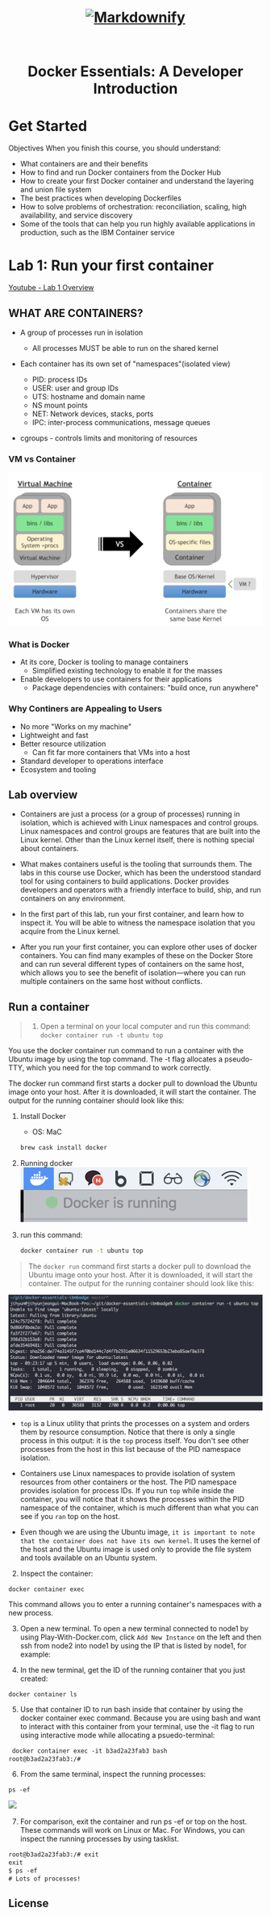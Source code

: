 <h1 align="center">
  <br>
  <a href="https://www.youracclaim.com/org/ibm/badge/docker-essentials-a-developer-introduction"><img src="https://acclaim-production-app.s3.amazonaws.com/images/08216781-93cb-4ba1-8110-8eb3401fa8ce/Docker%2BEssentials%2B-%2BISDN.png" alt="Markdownify" width="200"></a>
  <br>
  
  <br>
</h1>

<h1 align="center">Docker Essentials: A Developer Introduction
</p>


# Get Started
Objectives
When you finish this course, you should understand:

* What containers are and their benefits
* How to find and run Docker containers from the Docker Hub
* How to create your first Docker container and understand the layering and union file system
* The best practices when developing Dockerfiles
* How to solve problems of orchestration: reconciliation, scaling, high availability, and service discovery
* Some of the tools that can help you run highly available applications in production, such as the IBM Container service

# Lab 1: Run your first container 
[Youtube - Lab 1 Overview](https://www.youtube.com/watch?time_continue=161&v=Mycr9j-jgYo)

## WHAT ARE CONTAINERS? 

* A group of processes run in isolation
    - All processes MUST be able to run on the shared kernel

* Each container has its own set of "namespaces"(isolated view)
    - PID: process IDs
    - USER: user and group IDs
    - UTS: hostname and domain name
    - NS mount points
    - NET: Network devices, stacks, ports
    - IPC: inter-process communications, message queues

* cgroups - controls limits and monitoring of resources

### VM vs Container
![](./images/vm_vs_container.png)

### What is Docker
* At its core, Docker is tooling to manage containers
    - Simplified existing technology to enable it for the masses
* Enable developers to use containers for their applications
    - Package dependencies with containers: "build once, run anywhere"

### Why Continers are Appealing to Users
* No more "Works on my machine"
* Lightweight and fast
* Better resource utilization
    - Can fit far more containers that VMs into a host
* Standard developer to operations interface
* Ecosystem and tooling

## Lab overview
* Containers are just a process (or a group of processes) running in isolation, which is achieved with Linux namespaces and control groups. Linux namespaces and control groups are features that are built into the Linux kernel. Other than the Linux kernel itself, there is nothing special about containers.

* What makes containers useful is the tooling that surrounds them. The labs in this course use Docker, which has been the understood standard tool for using containers to build applications. Docker provides developers and operators with a friendly interface to build, ship, and run containers on any environment.

* In the first part of this lab, run your first container, and learn how to inspect it. You will be able to witness the namespace isolation that you acquire from the Linux kernel.

* After you run your first container, you can explore other uses of docker containers. You can find many examples of these on the Docker Store and can run several different types of containers on the same host, which allows you to see the benefit of isolation—where you can run multiple containers on the same host without conflicts.

## Run a container
> 1. Open a terminal on your local computer and run this command: `docker container run -t ubuntu top`

You use the docker container run command to run a container with the Ubuntu image by using the top command. The -t flag allocates a pseudo-TTY, which you need for the top command to work correctly.

The docker run command first starts a docker pull to download the Ubuntu image onto your host. After it is downloaded, it will start the container. The output for the running container should look like this:

1. Install Docker
    - OS: MaC
    ```bash
    brew cask install docker

2. Running docker
![](./images/running_docker.png)


3. run this command:
    ```bash
    docker container run -t ubuntu top

> The `docker run` command first starts a docker pull to download the Ubuntu image onto your host. After it is downloaded, it will start the container. The output for the running container should look like this:

![](./images/running_ubuntu.png)


* `top` is a Linux utility that prints the processes on a system and orders them by resource consumption. Notice that there is only a single process in this output: it is the `top` process itself. You don't see other processes from the host in this list because of the PID namespace isolation.

* Containers use Linux namespaces to provide isolation of system resources from other containers or the host. The PID namespace provides isolation for process IDs. If you run `top` while inside the container, you will notice that it shows the processes within the PID namespace of the container, which is much different than what you can see if you `ran` top on the host.

* Even though we are using the Ubuntu image, `it is important to note that the container does not have its own kernel`. It uses the kernel of the host and the Ubuntu image is used only to provide the file system and tools available on an Ubuntu system.

2. Inspect the container:
```
docker container exec
```
This command allows you to enter a running container's namespaces with a new process.



3. Open a new terminal. To open a new terminal connected to node1 by using Play-With-Docker.com, click `Add New Instance` on the left and then ssh from node2 into node1 by using the IP that is listed by node1, for example:

4. In the new terminal, get the ID of the running container that you just created:

```
docker container ls 
 ```
5. Use that container ID to run bash inside that container by using the docker container exec command. Because you are using bash and want to interact with this container from your terminal, use the -it flag to run using interactive mode while allocating a psuedo-terminal:

```
 docker container exec -it b3ad2a23fab3 bash 
root@b3ad2a23fab3:/#
```

6. From the same terminal, inspect the running processes:

```
ps -ef
```

![](https://courses.cognitiveclass.ai/asset-v1:IBMDeveloperSkillsNetwork+CO0101EN+v1+type@asset+block/lab1_step1_3b.png)

7. For comparison, exit the container and run ps -ef or top on the host. These commands will work on Linux or Mac. For Windows, you can inspect the running processes by using tasklist.

```
root@b3ad2a23fab3:/# exit 
exit
$ ps -ef
# Lots of processes!
```


<!-- * LivePreview - Make changes, See changes
  - Instantly see what your Markdown documents look like in HTML as you create them.
* Sync Scrolling
  - While you type, LivePreview will automatically scroll to the current location you're editing.
* GitHub Flavored Markdown  
* Syntax highlighting
* [KaTeX](https://khan.github.io/KaTeX/) Support
* Dark/Light mode
* Toolbar for basic Markdown formatting
* Supports multiple cursors
* Save the Markdown preview as PDF
* Emoji support in preview :tada:
* App will keep alive in tray for quick usage
* Full screen mode
  - Write distraction free.
* Cross platform
  - Windows, macOS and Linux ready. -->

<!-- ## How To Use

To clone and run this application, you'll need [Git](https://git-scm.com) and [Node.js](https://nodejs.org/en/download/) (which comes with [npm](http://npmjs.com)) installed on your computer. From your command line:

```bash
# Clone this repository
$ git clone https://github.com/amitmerchant1990/electron-markdownify

# Go into the repository
$ cd electron-markdownify

# Install dependencies
$ npm install

# Run the app
$ npm start
```

Note: If you're using Linux Bash for Windows, [see this guide](https://www.howtogeek.com/261575/how-to-run-graphical-linux-desktop-applications-from-windows-10s-bash-shell/) or use `node` from the command prompt.


## Download

You can [download](https://github.com/amitmerchant1990/electron-markdownify/releases/tag/v1.2.0) the latest installable version of Markdownify for Windows, macOS and Linux.

## Credits

This software uses the following open source packages:

- [Electron](http://electron.atom.io/)
- [Node.js](https://nodejs.org/)
- [Marked - a markdown parser](https://github.com/chjj/marked)
- [showdown](http://showdownjs.github.io/showdown/)
- [CodeMirror](http://codemirror.net/)
- Emojis are taken from [here](https://github.com/arvida/emoji-cheat-sheet.com)
- [highlight.js](https://highlightjs.org/)

## Related

[markdownify-web](https://github.com/amitmerchant1990/markdownify-web) - Web version of Markdownify

## Support

<a href="https://www.buymeacoffee.com/5Zn8Xh3l9" target="_blank"><img src="https://www.buymeacoffee.com/assets/img/custom_images/purple_img.png" alt="Buy Me A Coffee" style="height: 41px !important;width: 174px !important;box-shadow: 0px 3px 2px 0px rgba(190, 190, 190, 0.5) !important;-webkit-box-shadow: 0px 3px 2px 0px rgba(190, 190, 190, 0.5) !important;" ></a>

<p>Or</p> 

<a href="https://www.patreon.com/amitmerchant">
	<img src="https://c5.patreon.com/external/logo/become_a_patron_button@2x.png" width="160">
</a>

## You may also like...

- [Pomolectron](https://github.com/amitmerchant1990/pomolectron) - A pomodoro app
- [Correo](https://github.com/amitmerchant1990/correo) - A menubar/taskbar Gmail App for Windows and macOS -->

## License

<!-- MIT

---

> [amitmerchant.com](https://www.amitmerchant.com) &nbsp;&middot;&nbsp;
> GitHub [@amitmerchant1990](https://github.com/amitmerchant1990) &nbsp;&middot;&nbsp;
> Twitter [@amit_merchant](https://twitter.com/amit_merchant) -->
